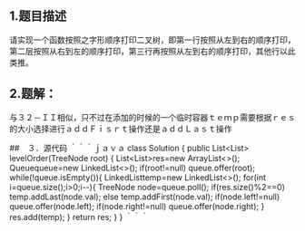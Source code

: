 ## 1.题目描述
请实现一个函数按照之字形顺序打印二叉树，即第一行按照从左到右的顺序打印，第二层按照从右到左的顺序打印，第三行再按照从左到右的顺序打印，其他行以此类推。

## 2.题解：
与３２－ＩＩ相似，只不过在添加的时候的一个临时容器ｔｅｍｐ需要根据ｒｅｓ的大小选择进行ａｄｄＦｉｓｒｔ操作还是ａｄｄＬａｓｔ操作

##　３．源代码
｀｀｀ｊａｖａ
class Solution {
    public List<List<Integer>> levelOrder(TreeNode root) {
     List<List<Integer>>res=new ArrayList<>();
     Queue<TreeNode>queue=new LinkedList<>();
     if(root!=null)
     queue.offer(root);
     while(!queue.isEmpty()){
         LinkedList<Integer>temp=new LinkedList<>();
         for(int i=queue.size();i>0;i--){
             TreeNode node=queue.poll();
             if(res.size()%2==0)
             temp.addLast(node.val);
             else
             temp.addFirst(node.val);
             if(node.left!=null)
             queue.offer(node.left);
             if(node.right!=null)
             queue.offer(node.right);
         }
         res.add(temp);
     }
     return res;
    }
}
  ｀｀｀

